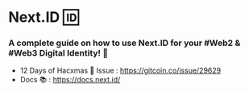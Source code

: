 # Next.ID 🆔

### A complete guide on how to use Next.ID for your #Web2 & #Web3 Digital Identity! 🌈
 
- 12 Days of Hacxmas 🎄 Issue : https://gitcoin.co/issue/29629
- Docs 📚 : https://docs.next.id/
